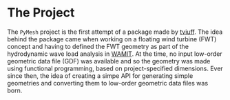 # The Project

The `PyMesh` project is the first attempt of a package made by [tviuff](https://github.com/tviuff). The idea behind the package came when working on a floating wind turbine (FWT) concept and having to defined the FWT geometry as part of the hydrodynamic wave load analysis in [WAMIT](https://www.wamit.com/). At the time, no input low-order geometric data file (GDF) was available and so the geometry was made using functional programming, based on project-specified dimensions. Ever since then, the idea of creating a simpe API for generating simple geometries and converting them to low-order geometric data files was born.
